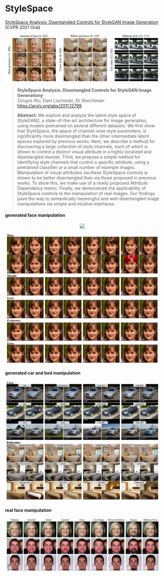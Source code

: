 # StyleSpace

[StyleSpace Analysis: Disentangled Controls for StyleGAN Image Generation](https://arxiv.org/abs/2011.12799)  (CVPR 2021 Oral)

![](imgs/disentanglement.png)

> **StyleSpace Analysis: Disentangled Controls for StyleGAN Image Generationy**<br>
Zongze Wu, Dani Lischinski, Eli Shechtman <br>
> https://arxiv.org/abs/2011.12799
>
>**Abstract:** We explore and analyze the latent style space of StyleGAN2, a state-of-the-art architecture for image generation, using models pretrained on several different datasets. We first show that StyleSpace, the space of channel-wise style parameters, is significantly more disentangled than the other intermediate latent spaces explored by previous works. Next, we describe a method for discovering a large collection of style channels, each of which is shown to control a distinct visual attribute in a highly localized and disentangled manner. Third, we propose a simple method for identifying style channels that control a specific attribute, using a pretrained classifier or a small number of example images. Manipulation of visual attributes via these StyleSpace controls is shown to be better disentangled than via those proposed in previous works. To show this, we make use of a newly proposed Attribute Dependency metric. Finally, we demonstrate the applicability of StyleSpace controls to the manipulation of real images. Our findings pave the way to semantically meaningful and well-disentangled image manipulations via simple and intuitive interfaces.


#### generated face manipulation

<p align="center">
  <img src="imgs/ffhq.png)" />
</p>

![](imgs/ffhq.png)
#### generated car and bed manipulation
![](imgs/car_bed.png)
#### real face manipulation
![](imgs/real.png)



